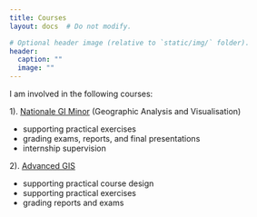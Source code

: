 ```yaml
---
title: Courses
layout: docs  # Do not modify.

# Optional header image (relative to `static/img/` folder).
header:
  caption: ""
  image: ""
---
```


I am involved in the following courses: 

1). [Nationale GI Minor](https://nationalegiminor.wordpress.com/) (Geographic Analysis and Visualisation) 
* supporting practical exercises
* grading exams, reports, and final presentations 
* internship supervision 

2). [Advanced GIS](https://osiris.uu.nl/osiris_student_uuprd/OnderwijsCatalogusSelect.do?selectie=cursus&cursus=GEO3-3024&collegejaar=2019&taal=en)
* supporting practical course design
* supporting practical exercises
* grading reports and exams